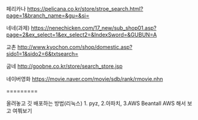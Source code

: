 페리카나
https://pelicana.co.kr/store/stroe_search.html?page=1&branch_name=&gu=&si=

네네(과제)
https://nenechicken.com/17_new/sub_shop01.asp?page=2&ex_select=1&ex_select2=&IndexSword=&GUBUN=A

교촌
http://www.kyochon.com/shop/domestic.asp?sido1=1&sido2=6&txtsearch=

굽네
http://goobne.co.kr/store/search_store.jsp

네이버영화
https://movie.naver.com/movie/sdb/rank/rmovie.nhn



=========

올려놓고 깃 배포하는 방법(리눅스) 1. pyz, 2.아파치, 3.AWS Beantall
AWS 해서 보고 여쭤보기 